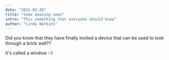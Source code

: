 ```yaml
---
date: "2021-02-20"
title: "Some amazing news"
intro: "This something that everyone should know"
author: "Linda Watkins"
---
```


Did you know that they have finally invited a device that can be used to look through a brick wall??

It's called a window :-)
